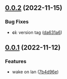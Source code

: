 ## [0.0.2](https://github.com/amrap030/wol-wake-on-lan/compare/v0.0.1...v0.0.2) (2022-11-15)


### Bug Fixes

* **ci:** version tag ([da631a6](https://github.com/amrap030/wol-wake-on-lan/commit/da631a64f22563d934264bb91f26ebf393adb5ef))



## [0.0.1](https://github.com/amrap030/wol-wake-on-lan/compare/7b4d96e980d42897aa04dd34ddd68f0eb24ef630...v0.0.1) (2022-11-12)


### Features

* wake on lan ([7b4d96e](https://github.com/amrap030/wol-wake-on-lan/commit/7b4d96e980d42897aa04dd34ddd68f0eb24ef630))



